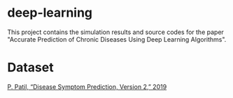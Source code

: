 # deep-learning

This project contains the simulation results and source codes for the paper "Accurate Prediction of Chronic Diseases Using Deep Learning Algorithms".

# Dataset

[P. Patil, “Disease Symptom Prediction, Version 2,” 2019](https://www.kaggle.com/datasets/itachi9604/disease-symptom-description-dataset)
